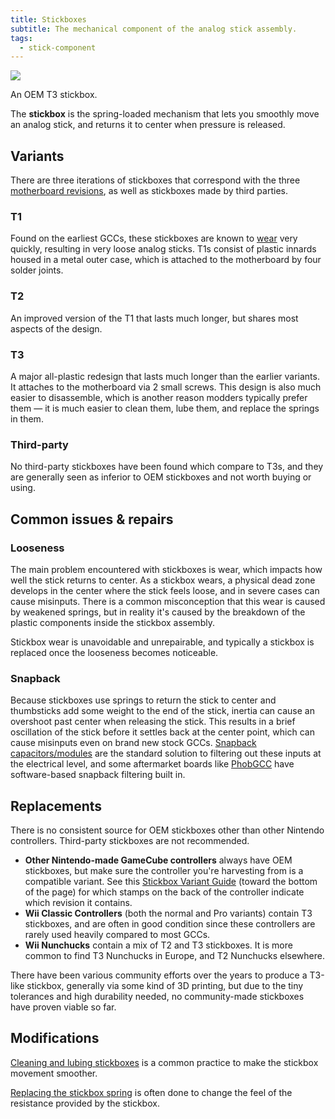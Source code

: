 ```yaml
---
title: Stickboxes
subtitle: The mechanical component of the analog stick assembly.
tags:
  - stick-component
---
```


<aside>
  <a href="/static/compendium/t3-stickbox.jpg">
    <img src="/static/compendium/t3-stickbox-thumb.jpg">
  </a>
  <p>An OEM T3 stickbox.</p>
</aside>

The **stickbox** is the spring-loaded mechanism that lets you smoothly move an analog stick, and returns it to center when pressure is released.

## Variants

There are three iterations of stickboxes that correspond with the three [motherboard revisions](/motherboard#oem-variants), as well as stickboxes made by third parties.

### T1

Found on the earliest GCCs, these stickboxes are known to [wear](#looseness) very quickly, resulting in very loose analog sticks. T1s consist of plastic innards housed in a metal outer case, which is attached to the motherboard by four solder joints.

### T2

An improved version of the T1 that lasts much longer, but shares most aspects of the design.

### T3

A major all-plastic redesign that lasts much longer than the earlier variants. It attaches to the motherboard via 2 small screws. This design is also much easier to disassemble, which is another reason modders typically prefer them — it is much easier to clean them, lube them, and replace the springs in them.

### Third-party

No third-party stickboxes have been found which compare to T3s, and they are generally seen as inferior to OEM stickboxes and not worth buying or using.

## Common issues & repairs

### Looseness

The main problem encountered with stickboxes is wear, which impacts how well the stick returns to center. As a stickbox wears, a physical dead zone develops in the center where the stick feels loose, and in severe cases can cause misinputs. There is a common misconception that this wear is caused by weakened springs, but in reality it's caused by the breakdown of the plastic components inside the stickbox assembly.

Stickbox wear is unavoidable and unrepairable, and typically a stickbox is replaced once the looseness becomes noticeable.

### Snapback

Because stickboxes use springs to return the stick to center and thumbsticks add some weight to the end of the stick, inertia can cause an overshoot past center when releasing the stick. This results in a brief oscillation of the stick before it settles back at the center point, which can cause misinputs even on brand new stock GCCs. [Snapback capacitors/modules](/analog-sticks/stick-mods/snapback-module) are the standard solution to filtering out these inputs at the electrical level, and some aftermarket boards like [PhobGCC](/motherboard#phobgcc) have software-based snapback filtering built in.

## Replacements

There is no consistent source for OEM stickboxes other than other Nintendo controllers. Third-party stickboxes are not recommended.

- **Other Nintendo-made GameCube controllers** always have OEM stickboxes, but make sure the controller you're harvesting from is a compatible variant. See this [Stickbox Variant Guide](https://gccontrollerlibrary.com/guides/) (toward the bottom of the page) for which stamps on the back of the controller indicate which revision it contains.
- **Wii Classic Controllers** (both the normal and Pro variants) contain T3 stickboxes, and are often in good condition since these controllers are rarely used heavily compared to most GCCs.
- **Wii Nunchucks** contain a mix of T2 and T3 stickboxes. It is more common to find T3 Nunchucks in Europe, and T2 Nunchucks elsewhere.

There have been various community efforts over the years to produce a T3-like stickbox, generally via some kind of 3D printing, but due to the tiny tolerances and high durability needed, no community-made stickboxes have proven viable so far.

## Modifications

[Cleaning and lubing stickboxes](/analog-sticks/stick-mods/stickbox-lubing) is a common practice to make the stickbox movement smoother.

[Replacing the stickbox spring](/analog-sticks/stick-mods/aftermarket-stickbox-springs) is often done to change the feel of the resistance provided by the stickbox.
